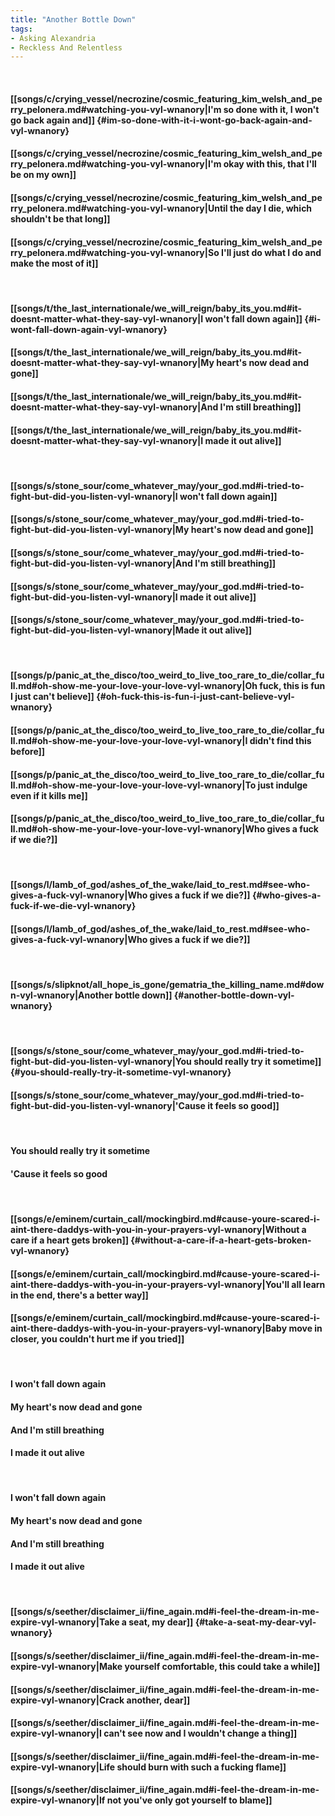 ```yaml
---
title: "Another Bottle Down"
tags:
- Asking Alexandria
- Reckless And Relentless
---
```

&nbsp;
#### [[songs/c/crying_vessel/necrozine/cosmic_featuring_kim_welsh_and_perry_pelonera.md#watching-you-vyl-wnanory|I'm so done with it, I won't go back again and]] {#im-so-done-with-it-i-wont-go-back-again-and-vyl-wnanory}
#### [[songs/c/crying_vessel/necrozine/cosmic_featuring_kim_welsh_and_perry_pelonera.md#watching-you-vyl-wnanory|I'm okay with this, that I'll be on my own]]
#### [[songs/c/crying_vessel/necrozine/cosmic_featuring_kim_welsh_and_perry_pelonera.md#watching-you-vyl-wnanory|Until the day I die, which shouldn't be that long]]
#### [[songs/c/crying_vessel/necrozine/cosmic_featuring_kim_welsh_and_perry_pelonera.md#watching-you-vyl-wnanory|So I'll just do what I do and make the most of it]]
&nbsp;
#### [[songs/t/the_last_internationale/we_will_reign/baby_its_you.md#it-doesnt-matter-what-they-say-vyl-wnanory|I won't fall down again]] {#i-wont-fall-down-again-vyl-wnanory}
#### [[songs/t/the_last_internationale/we_will_reign/baby_its_you.md#it-doesnt-matter-what-they-say-vyl-wnanory|My heart's now dead and gone]]
#### [[songs/t/the_last_internationale/we_will_reign/baby_its_you.md#it-doesnt-matter-what-they-say-vyl-wnanory|And I'm still breathing]]
#### [[songs/t/the_last_internationale/we_will_reign/baby_its_you.md#it-doesnt-matter-what-they-say-vyl-wnanory|I made it out alive]]
&nbsp;
#### [[songs/s/stone_sour/come_whatever_may/your_god.md#i-tried-to-fight-but-did-you-listen-vyl-wnanory|I won't fall down again]]
#### [[songs/s/stone_sour/come_whatever_may/your_god.md#i-tried-to-fight-but-did-you-listen-vyl-wnanory|My heart's now dead and gone]]
#### [[songs/s/stone_sour/come_whatever_may/your_god.md#i-tried-to-fight-but-did-you-listen-vyl-wnanory|And I'm still breathing]]
#### [[songs/s/stone_sour/come_whatever_may/your_god.md#i-tried-to-fight-but-did-you-listen-vyl-wnanory|I made it out alive]]
#### [[songs/s/stone_sour/come_whatever_may/your_god.md#i-tried-to-fight-but-did-you-listen-vyl-wnanory|Made it out alive]]
&nbsp;
#### [[songs/p/panic_at_the_disco/too_weird_to_live_too_rare_to_die/collar_full.md#oh-show-me-your-love-your-love-vyl-wnanory|Oh fuck, this is fun I just can't believe]] {#oh-fuck-this-is-fun-i-just-cant-believe-vyl-wnanory}
#### [[songs/p/panic_at_the_disco/too_weird_to_live_too_rare_to_die/collar_full.md#oh-show-me-your-love-your-love-vyl-wnanory|I didn't find this before]]
#### [[songs/p/panic_at_the_disco/too_weird_to_live_too_rare_to_die/collar_full.md#oh-show-me-your-love-your-love-vyl-wnanory|To just indulge even if it kills me]]
#### [[songs/p/panic_at_the_disco/too_weird_to_live_too_rare_to_die/collar_full.md#oh-show-me-your-love-your-love-vyl-wnanory|Who gives a fuck if we die?]]
&nbsp;
#### [[songs/l/lamb_of_god/ashes_of_the_wake/laid_to_rest.md#see-who-gives-a-fuck-vyl-wnanory|Who gives a fuck if we die?]] {#who-gives-a-fuck-if-we-die-vyl-wnanory}
#### [[songs/l/lamb_of_god/ashes_of_the_wake/laid_to_rest.md#see-who-gives-a-fuck-vyl-wnanory|Who gives a fuck if we die?]]
&nbsp;
#### [[songs/s/slipknot/all_hope_is_gone/gematria_the_killing_name.md#down-vyl-wnanory|Another bottle down]] {#another-bottle-down-vyl-wnanory}
&nbsp;
#### [[songs/s/stone_sour/come_whatever_may/your_god.md#i-tried-to-fight-but-did-you-listen-vyl-wnanory|You should really try it sometime]] {#you-should-really-try-it-sometime-vyl-wnanory}
#### [[songs/s/stone_sour/come_whatever_may/your_god.md#i-tried-to-fight-but-did-you-listen-vyl-wnanory|'Cause it feels so good]]
&nbsp;
#### You should really try it sometime
#### 'Cause it feels so good
&nbsp;
#### [[songs/e/eminem/curtain_call/mockingbird.md#cause-youre-scared-i-aint-there-daddys-with-you-in-your-prayers-vyl-wnanory|Without a care if a heart gets broken]] {#without-a-care-if-a-heart-gets-broken-vyl-wnanory}
#### [[songs/e/eminem/curtain_call/mockingbird.md#cause-youre-scared-i-aint-there-daddys-with-you-in-your-prayers-vyl-wnanory|You'll all learn in the end, there's a better way]]
#### [[songs/e/eminem/curtain_call/mockingbird.md#cause-youre-scared-i-aint-there-daddys-with-you-in-your-prayers-vyl-wnanory|Baby move in closer, you couldn't hurt me if you tried]]
&nbsp;
#### I won't fall down again
#### My heart's now dead and gone
#### And I'm still breathing
#### I made it out alive
&nbsp;
#### I won't fall down again
#### My heart's now dead and gone
#### And I'm still breathing
#### I made it out alive
&nbsp;
#### [[songs/s/seether/disclaimer_ii/fine_again.md#i-feel-the-dream-in-me-expire-vyl-wnanory|Take a seat, my dear]] {#take-a-seat-my-dear-vyl-wnanory}
#### [[songs/s/seether/disclaimer_ii/fine_again.md#i-feel-the-dream-in-me-expire-vyl-wnanory|Make yourself comfortable, this could take a while]]
#### [[songs/s/seether/disclaimer_ii/fine_again.md#i-feel-the-dream-in-me-expire-vyl-wnanory|Crack another, dear]]
#### [[songs/s/seether/disclaimer_ii/fine_again.md#i-feel-the-dream-in-me-expire-vyl-wnanory|I can't see now and I wouldn't change a thing]]
#### [[songs/s/seether/disclaimer_ii/fine_again.md#i-feel-the-dream-in-me-expire-vyl-wnanory|Life should burn with such a fucking flame]]
#### [[songs/s/seether/disclaimer_ii/fine_again.md#i-feel-the-dream-in-me-expire-vyl-wnanory|If not you've only got yourself to blame]]

